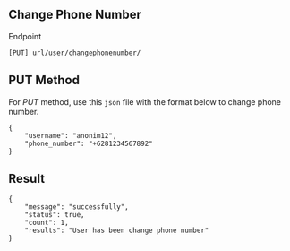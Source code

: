 ## Change Phone Number

Endpoint
````
[PUT] url/user/changephonenumber/ 
````

## PUT Method 
For *PUT* method, use this ``json`` file with the format below to change phone number.
````
{
    "username": "anonim12",
    "phone_number": "+6281234567892"
}
````
## Result
````
{
    "message": "successfully",
    "status": true,
    "count": 1,
    "results": "User has been change phone number"
}
````